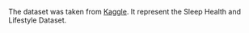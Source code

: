 The dataset was taken from [Kaggle](https://www.kaggle.com/datasets/uom190346a/sleep-health-and-lifestyle-dataset).
It represent the Sleep Health and Lifestyle Dataset. 